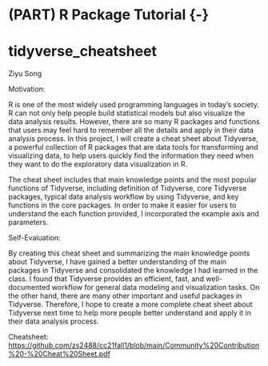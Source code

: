 # (PART) R Package Tutorial {-}

# tidyverse_cheatsheet

Ziyu Song

Motivation:

R is one of the most widely used programming languages in today’s society. R can not only help people build statistical models but also visualize the data analysis results. However, there are so many R packages and functions that users may feel hard to remember all the details and apply in their data analysis process. In this project, I will create a cheat sheet about Tidyverse, a powerful collection of R packages that are data tools for transforming and visualizing data, to help users quickly find the information they need when they want to do the exploratory data visualization in R. 

The cheat sheet includes that main knowledge points and the most popular functions of Tidyverse, including definition of Tidyverse, core Tidyverse packages, typical data analysis workflow by using Tidyverse, and key functions in the core packages. In order to make it easier for users to understand the each function provided, I incorporated the example axis and parameters.

Self-Evaluation:

By creating this cheat sheet and summarizing the main knowledge points about Tidyverse, I have gained a better understanding of the main packages in Tidyverse and consolidated the knowledge I had learned in the class. I found that Tidyverse provides an efficient, fast, and well-documented workflow for general data modeling and visualization tasks. On the other hand, there are many other important and useful packages in Tidyverse. Therefore, I hope to create a more complete cheat sheet about Tidyverse next time to help more people better understand and apply it in their data analysis process.

Cheatsheet:
https://github.com/zs2488/cc21fall1/blob/main/Community%20Contribution%20-%20Cheat%20Sheet.pdf
